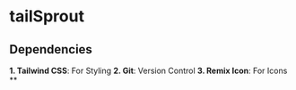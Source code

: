 # tailSprout

## Dependencies

**1. Tailwind CSS**: For Styling
**2. Git**: Version Control
**3. Remix Icon**: For Icons
**